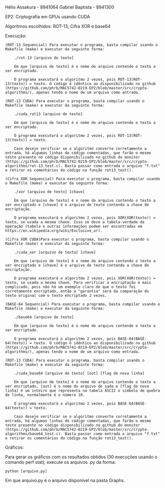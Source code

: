Hélio Assakura - 8941064
Gabriel Baptista - 8941300

EP2: Criptografia em GPUs usando CUDA

Algoritmos escolhidos: ROT-13, Cifra XOR e base64

Execução:

	(ROT-13 Sequencial) Para executar o programa, basta compilar usando o Makefile (make) e executar da seguinte forma:

		./rot-13 [arquivo de texto]

		Em que [arquivo de texto] é o nome do arquivo contendo o texto a ser encriptado.

		O programa executará o algoritmo 2 vezes, pois ROT-13(ROT-13(texto)) = texto. O código é idêntico ao disponibilizado no github (https://github.com/phrb/MAC5742-0219-EP2/blob/master/src/crypto-algorithms/), apenas tendo o nome de um arquivo como entrada.

	(ROT-13 CUDA) Para executar o programa, basta compilar usando o Makefile (make) e executar da seguinte forma:

		./cuda_rot13 [arquivo de texto]

		Em que [arquivo de texto] é o nome do arquivo contendo o texto a ser encriptado.

		O programa executará o algoritmo 2 vezes, pois ROT-13(ROT-13(texto)) = texto.

		Caso deseje verificar se o algoritmo converte corretamente a entrada, há algumas linhas de código comentadas, que farão o mesmo teste presente no código disponibilizado no github do monitor (https://github.com/phrb/MAC5742-0219-EP2/blob/master/src/crypto-algorithms/rot-13_test.c). Basta passar como entrada o arquivo "f.txt" e retirar os comentários do código na função rot13_test().

	(Cifra XOR Sequencial) Para executar o programa, basta compilar usando o Makefile (make) e executar da seguinte forma:

		./xor [arquivo de texto] [chave]

		Em que [arquivo de texto] é o nome do arquivo contendo o texto a ser encriptado e [chave] é o arquivo de texto contendo a chave de encriptação.

		O programa executará o algoritmo 2 vezes, pois XOR(XOR(texto)) = texto, se usada a mesma chave. Isso se deve a tabela-verdade da operação (tabela e outras informações podem ser encontradas em https://en.wikipedia.org/wiki/Exclusive_or).

	(Cifra XOR CUDA)Para executar o programa, basta compilar usando o Makefile (make) e executar da seguinte forma:

		./cuda_xor [arquivo de texto] [chave]

		Em que [arquivo de texto] é o nome do arquivo contendo o texto a ser encriptado e [chave] é o arquivo de texto contendo a chave de encriptação.

		O programa executará o algoritmo 2 vezes, pois XOR(XOR(texto)) = texto, se usada a mesma chave. Para verificar a encriptação é mais complicado, pois não há um exemplo claro de que o texto foi corretamente encriptado, então a "garantia" será da comparação do texto original com o texto encriptado 2 vezes.
		
	(BASE-64 Sequencial) Para executar o programa, basta compilar usando o Makefile (make) e executar da seguinte forma:

		./base64 [arquivo de texto]

		Em que [arquivo de texto] é o nome do arquivo contendo o texto a ser encriptado.

		O programa executará o algoritmo 2 vezes, pois BASE-64(BASE-64(texto)) = texto. O código é idêntico ao disponibilizado no github (https://github.com/phrb/MAC5742-0219-EP2/blob/master/src/crypto-algorithms/), apenas tendo o nome de um arquivo como entrada.

	(ROT-13 CUDA) Para executar o programa, basta compilar usando o Makefile (make) e executar da seguinte forma:

		./cuda_base64 [arquivo de texto] [out] [flag de nova linha]

		Em que [arquivo de texto] é o nome do arquivo contendo o texto a ser encriptado, [out] é o nome do arquivo de sada e [flag de nova linha] é um inteiro que representa na tabela ASCII o símbolo de quebra de linha, normalmente é o número 10.

		O programa executará o algoritmo 2 vezes, pois BASE-64(BASE-64(texto)) = texto.

		Caso deseje verificar se o algoritmo converte corretamente a entrada, há algumas linhas de código comentadas, que farão o mesmo teste presente no código disponibilizado no github do monitor (https://github.com/phrb/MAC5742-0219-EP2/blob/master/src/crypto-algorithms/base64_test.c). Basta passar como entrada o arquivo "f.txt" e retirar os comentários do código na função rot13_test().


Gráficos:

Para gerar os gráficos com os resultados obtidos (30 execuções usando o comando perf stat), execute os arquivos .py da forma:

	python [arquivo.py]

Em que arquivo.py é o arquivo disponível na pasta Graphs.


